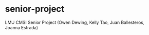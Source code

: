 # senior-project
LMU CMSI Senior Project (Owen Dewing, Kelly Tao, Juan Ballesteros, Joanna Estrada)
